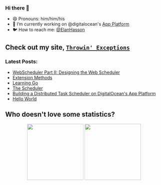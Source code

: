 ### Hi there 👋

- 😄 Pronouns: him/him/his
- 🔭 I’m currently working on @digitalocean's [App Platform](https://www.digitalocean.com/products/app-platform/?refcode=0759a4937a7a&utm_campaign=Referral_Invite&utm_medium=Referral_Program&utm_source=CopyPaste)
- :bird: How to reach me: <a href="https://twitter.com/ElanHasson" target="_blank" title="@ElanHasson on Twitter">@ElanHasson</a>
<!--
**ElanHasson/ElanHasson** is a ✨ _special_ ✨ repository because its `README.md` (this file) appears on your GitHub profile.

Here are some ideas to get you started:

- 🔭 I’m currently working on ...
- 🌱 I’m currently learning ...
- 👯 I’m looking to collaborate on ...
- 🤔 I’m looking for help with ...
- 💬 Ask me about ...


- ⚡ Fun fact: ...
-->

## Check out my site, <a target="_blank" href="https://throw.nullreference.io/?utm_source=github&utm_medium=social&utm_campaign=github_profile_readme&utm_content=README.MD" title="Throwin' Exceptions Site Link">`Throwin' Exceptions`</a>

### Latest Posts:
<!-- BLOGPOSTS:START -->
- [WebScheduler Part II: Designing the Web Scheduler](https://throw.nullreference.io/posts/webscheduler-part-2-doing-the-design/)
- [Extension Methods](https://throw.nullreference.io/docs/learning-go/go-experiments/extension-methods/)
- [Learning Go](https://throw.nullreference.io/posts/learning-go/)
- [The Scheduler](https://throw.nullreference.io/docs/learning-go/scheduler/)
- [Building a Distributed Task Scheduler on DigitalOcean's App Platform](https://throw.nullreference.io/posts/building-a-distributed-task-scheduler-on-digitalocean-app-platform/)
- [Hello World](https://throw.nullreference.io/posts/hello-world/)
<!-- BLOGPOSTS:END -->

## Who doesn't love some statistics?


<div align="center">
  <img height="180em" src="https://github-readme-stats.vercel.app/api?username=ElanHasson&show_icons=true&theme=radical&include_all_commits=true&count_private=true"/>
  <img height="180em" src="https://github-readme-stats.vercel.app/api/top-langs/?username=ElanHasson&layout=compact&langs_count=8&theme=radical"/>
</div>
